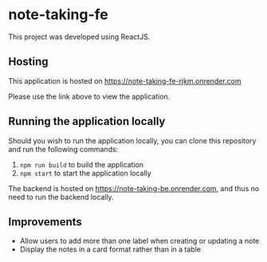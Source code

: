 # note-taking-fe

This project was developed using ReactJS.

## Hosting

This application is hosted on https://note-taking-fe-rjkm.onrender.com

Please use the link above to view the application.

## Running the application locally

Should you wish to run the application locally, you can clone this repository and run the following commands:
1.  `npm run build` to build the application
2.  `npm start` to start the application locally

The backend is hosted on https://note-taking-be.onrender.com, and thus no need to run the backend locally.

## Improvements
- Allow users to add more than one label when creating or updating a note
- Display the notes in a card format rather than in a table
